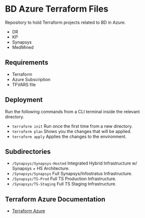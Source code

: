# BD Azure Terraform Files

Repository to hold Terraform projects related to BD in Azure.

* DR
* KP
* Synapsys
* MedMined

## Requirements

* Terraform
* Azure Subscription
* TFVARS file

## Deployment

Run the following commands from a CLI terminal inside the relevant directory.

* `terraform init`  Run once the first time from a new directory.
* `terraform plan`  Shows you the changes that will be applied.
* `terraform apply` Applies the changes to the environment.

## Subdirectories

* `/Synapsys/Synapsys-Hosted` Integrated Hybrid Infrastructure w/ Synapsys + HS Architecture.
* `/Synapsys/Synapsys` Full Synapsys/Infostratus Infrastructure.
* `/Synapsys/TS-Prod` Full TS Production Infrastructure.
* `/Synapsys/TS-Staging` Full TS Staging Infrastructure.

## Terraform Azure Documentation

* [Terraform Azure](https://www.terraform.io/docs/providers/azurerm/index.html)